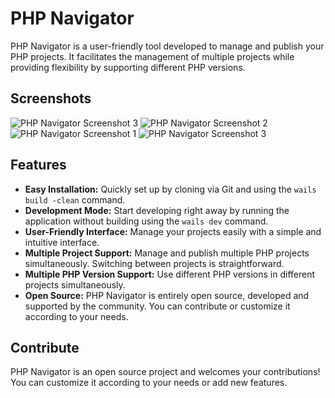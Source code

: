 # PHP Navigator

PHP Navigator is a user-friendly tool developed to manage and publish your PHP projects. It facilitates the management of multiple projects while providing flexibility by supporting different PHP versions.

## Screenshots
![PHP Navigator Screenshot 3](https://i.ibb.co/9YDkv0G/Ekran-Resmi-2024-06-06-17-55-06.png)
![PHP Navigator Screenshot 2](https://i.ibb.co/vDtkT1q/Ekran-Resmi-2024-06-06-17-56-24.png)
![PHP Navigator Screenshot 1](https://i.ibb.co/Nm55bPG/Ekran-Resmi-2024-06-06-17-57-19.png)
![PHP Navigator Screenshot 3](https://i.ibb.co/sPDGdy4/Ekran-Resmi-2024-06-06-17-58-09.png)

## Features

- **Easy Installation:** Quickly set up by cloning via Git and using the `wails build -clean` command.
- **Development Mode:** Start developing right away by running the application without building using the `wails dev` command.
- **User-Friendly Interface:** Manage your projects easily with a simple and intuitive interface.
- **Multiple Project Support:** Manage and publish multiple PHP projects simultaneously. Switching between projects is straightforward.
- **Multiple PHP Version Support:** Use different PHP versions in different projects simultaneously.
- **Open Source:** PHP Navigator is entirely open source, developed and supported by the community. You can contribute or customize it according to your needs.

## Contribute

PHP Navigator is an open source project and welcomes your contributions! You can customize it according to your needs or add new features.
